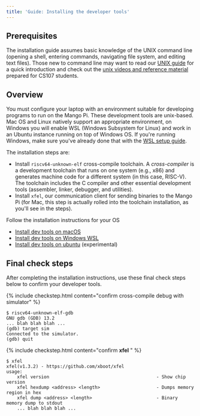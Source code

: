 ```yaml
---
title: 'Guide: Installing the developer tools'
---
```


## Prerequisites
The installation guide assumes basic knowledge of the UNIX command line (opening a shell, entering commands, navigating file system, and editing text files). Those new to command line may want to read our [UNIX guide](/guides/unix) for a quick introduction and check out the [unix videos and reference material](https://web.stanford.edu/class/archive/cs/cs107/cs107.1186/unixref/)
prepared for CS107 students.

## Overview
You must configure your laptop with an environment suitable for developing programs to run on the Mango Pi. These development tools are unix-based. Mac OS and Linux natively support an appropriate environment, on Windows you will enable WSL (Windows Subsystem for Linux) and work in an Ubuntu instance running on top of Windows OS. If you're running Windows, make sure you've already done that with the [WSL setup guide](../wsl-setup).

<A name="installchecklist"></A>
The installation steps are:

- Install `riscv64-unknown-elf` cross-compile toolchain.
    A _cross-compiler_ is a development toolchain that runs on one system (e.g., x86) and generates machine code for a different system (in this case, RISC-V). The toolchain includes the C compiler and other essential development tools (assembler, linker, debugger, and utilities).
- Install `xfel`, our communication client for sending binaries to the Mango Pi (for Mac, this step is actually rolled into the toolchain installation, as you'll see in the steps).

Follow the installation instructions for your OS
+ [Install dev tools on macOS](../devtools-mac)
+ [Install dev tools on Windows WSL](../devtools-wsl)
+ [Install dev tools on ubuntu](../devtools-linux) (experimental)

<a name="finalcheck"></a>
## Final check steps
After completing the installation instructions, use these final check steps below to confirm your developer tools.

{% include checkstep.html content="confirm cross-compile debug with simulator" %}
```console?prompt=(gdb),$
$ riscv64-unknown-elf-gdb
GNU gdb (GDB) 13.2
... blah blah blah ...
(gdb) target sim
Connected to the simulator.
(gdb) quit
```

{% include checkstep.html content="confirm __xfel__  " %}
```console?prompt=$
$ xfel
xfel(v1.3.2) - https://github.com/xboot/xfel
usage:
    xfel version                                        - Show chip version
    xfel hexdump <address> <length>                     - Dumps memory region in hex
    xfel dump <address> <length>                        - Binary memory dump to stdout
    ... blah blah blah ...
```



